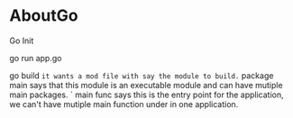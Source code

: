 # AboutGo
Go Init

go run app.go

go build
` it wants a mod file with say the module to build.
` package main says that this module is an executable module and can have mutiple main packages.
` main func says this is the entry point for the application, we can't have mutiple main function under in one application.